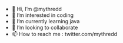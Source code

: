 - 👋 Hi, I’m @mythredd
- 👀 I’m interested in coding
- 🌱 I’m currently learning java
- 💞️ I’m looking to collaborate
- 📫 How to reach me : twitter.com/mythredd
